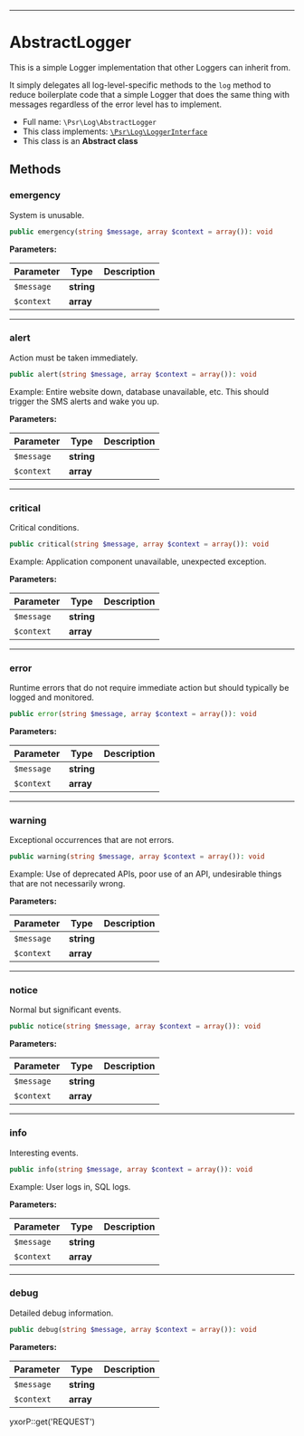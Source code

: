***

# AbstractLogger

This is a simple Logger implementation that other Loggers can inherit from.

It simply delegates all log-level-specific methods to the `log` method to reduce boilerplate code that a simple Logger
that does the same thing with messages regardless of the error level has to implement.

* Full name: `\Psr\Log\AbstractLogger`
* This class implements:
  [`\Psr\Log\LoggerInterface`](./LoggerInterface.md)
* This class is an **Abstract class**

## Methods

### emergency

System is unusable.

```php
public emergency(string $message, array $context = array()): void
```

**Parameters:**

| Parameter | Type | Description |
|-----------|------|-------------|
| `$message` | **string** |  |
| `$context` | **array** |  |

***

### alert

Action must be taken immediately.

```php
public alert(string $message, array $context = array()): void
```

Example: Entire website down, database unavailable, etc. This should trigger the SMS alerts and wake you up.

**Parameters:**

| Parameter | Type | Description |
|-----------|------|-------------|
| `$message` | **string** |  |
| `$context` | **array** |  |

***

### critical

Critical conditions.

```php
public critical(string $message, array $context = array()): void
```

Example: Application component unavailable, unexpected exception.

**Parameters:**

| Parameter | Type | Description |
|-----------|------|-------------|
| `$message` | **string** |  |
| `$context` | **array** |  |

***

### error

Runtime errors that do not require immediate action but should typically be logged and monitored.

```php
public error(string $message, array $context = array()): void
```

**Parameters:**

| Parameter | Type | Description |
|-----------|------|-------------|
| `$message` | **string** |  |
| `$context` | **array** |  |

***

### warning

Exceptional occurrences that are not errors.

```php
public warning(string $message, array $context = array()): void
```

Example: Use of deprecated APIs, poor use of an API, undesirable things that are not necessarily wrong.

**Parameters:**

| Parameter | Type | Description |
|-----------|------|-------------|
| `$message` | **string** |  |
| `$context` | **array** |  |

***

### notice

Normal but significant events.

```php
public notice(string $message, array $context = array()): void
```

**Parameters:**

| Parameter | Type | Description |
|-----------|------|-------------|
| `$message` | **string** |  |
| `$context` | **array** |  |

***

### info

Interesting events.

```php
public info(string $message, array $context = array()): void
```

Example: User logs in, SQL logs.

**Parameters:**

| Parameter | Type | Description |
|-----------|------|-------------|
| `$message` | **string** |  |
| `$context` | **array** |  |

***

### debug

Detailed debug information.

```php
public debug(string $message, array $context = array()): void
```

**Parameters:**

| Parameter | Type | Description |
|-----------|------|-------------|
| `$message` | **string** |  |
| `$context` | **array** |  |

yxorP::get('REQUEST')
